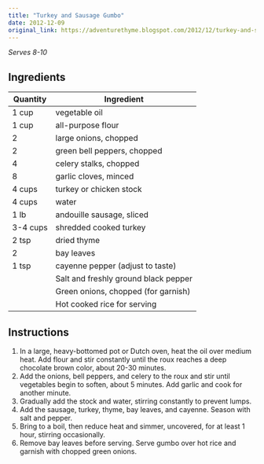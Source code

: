 ```yaml
---
title: "Turkey and Sausage Gumbo"
date: 2012-12-09
original_link: https://adventurethyme.blogspot.com/2012/12/turkey-and-sausage-gumbo.html
---
```


_Serves 8-10_

## Ingredients

| Quantity | Ingredient |
| -------- | ---------- |
| 1 cup | vegetable oil |
| 1 cup | all-purpose flour |
| 2 | large onions, chopped |
| 2 | green bell peppers, chopped |
| 4 | celery stalks, chopped |
| 8 | garlic cloves, minced |
| 4 cups | turkey or chicken stock |
| 4 cups | water |
| 1 lb | andouille sausage, sliced |
| 3-4 cups | shredded cooked turkey |
| 2 tsp | dried thyme |
| 2 | bay leaves |
| 1 tsp | cayenne pepper (adjust to taste) |
| | Salt and freshly ground black pepper |
| | Green onions, chopped (for garnish) |
| | Hot cooked rice for serving |

## Instructions

1. In a large, heavy-bottomed pot or Dutch oven, heat the oil over medium heat. Add flour and stir constantly until the roux reaches a deep chocolate brown color, about 20-30 minutes.
2. Add the onions, bell peppers, and celery to the roux and stir until vegetables begin to soften, about 5 minutes. Add garlic and cook for another minute.
3. Gradually add the stock and water, stirring constantly to prevent lumps.
4. Add the sausage, turkey, thyme, bay leaves, and cayenne. Season with salt and pepper.
5. Bring to a boil, then reduce heat and simmer, uncovered, for at least 1 hour, stirring occasionally.
6. Remove bay leaves before serving. Serve gumbo over hot rice and garnish with chopped green onions.
